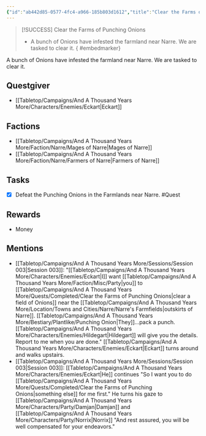 ```yaml
---
{"id":"ab442d85-0577-4fc4-a966-185b803d1612","title":"Clear the Farms of Punching Onions","description":"A bunch of Onions have infested the farmland near Narre. We are tasked to clear it.","sessionReceived":3,"sessionCompleted":4,"publish":true,"date_created":"Thursday, March 2nd 2023, 5:31:39 pm","date_modified":"Friday, April 26th 2024, 11:23:03 pm","editing_lock":false,"live_preview":true,"cssclasses":["mado-heading"],"path":"Tabletop/Campaigns/And A Thousand Years More/Quests/Completed/Clear the Farms of Punching Onions.md","permalink":"/tabletop/campaigns/and-a-thousand-years-more/quests/completed/clear-the-farms-of-punching-onions/","PassFrontmatter":true}
---
```



> [!SUCCESS] Clear the Farms of Punching Onions
> - A bunch of Onions have infested the farmland near Narre. We are tasked to clear it.
{ #embedmarker}


A bunch of Onions have infested the farmland near Narre. We are tasked to clear it.

## Questgiver

- [[Tabletop/Campaigns/And A Thousand Years More/Characters/Enemies/Eckart\|Eckart]]

## Factions

- [[Tabletop/Campaigns/And A Thousand Years More/Faction/Narre/Mages of Narre\|Mages of Narre]]
- [[Tabletop/Campaigns/And A Thousand Years More/Faction/Narre/Farmers of Narre\|Farmers of Narre]]

## Tasks

- [x] Defeat the Punching Onions in the Farmlands near Narre. #Quest

## Rewards

- Money

## Mentions

- [[Tabletop/Campaigns/And A Thousand Years More/Sessions/Session 003\|Session 003]]: "[[Tabletop/Campaigns/And A Thousand Years More/Characters/Enemies/Eckart\|I]] want [[Tabletop/Campaigns/And A Thousand Years More/Faction/Misc/Party\|you]] to [[Tabletop/Campaigns/And A Thousand Years More/Quests/Completed/Clear the Farms of Punching Onions\|clear a field of Onions]] near the [[Tabletop/Campaigns/And A Thousand Years More/Location/Towns and Cities/Narre/Narre's Farmfields\|outskirts of Narre]]. [[Tabletop/Campaigns/And A Thousand Years More/Bestiary/Plantlike/Punching Onion\|They]]…pack a punch. [[Tabletop/Campaigns/And A Thousand Years More/Characters/Enemies/Hildegart\|Hildegart]] will give you the details. Report to me when you are done." [[Tabletop/Campaigns/And A Thousand Years More/Characters/Enemies/Eckart\|Eckart]] turns around and walks upstairs.
- [[Tabletop/Campaigns/And A Thousand Years More/Sessions/Session 003\|Session 003]]: [[Tabletop/Campaigns/And A Thousand Years More/Characters/Enemies/Eckart\|He]] continues "So I want you to do [[Tabletop/Campaigns/And A Thousand Years More/Quests/Completed/Clear the Farms of Punching Onions\|something else]] for me first." He turns his gaze to [[Tabletop/Campaigns/And A Thousand Years More/Characters/Party/Damjan\|Damjan]] and [[Tabletop/Campaigns/And A Thousand Years More/Characters/Party/Norrix\|Norrix]] "And rest assured, you will be well compensated for your endeavors."


